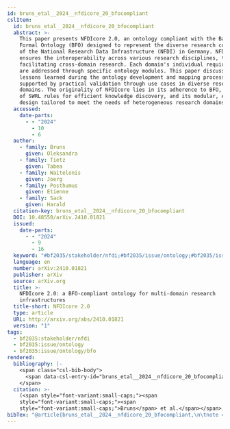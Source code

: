 ```yaml
---
id: bruns_etal__2024__nfdicore_20_bfocompliant
cslItem:
  id: bruns_etal__2024__nfdicore_20_bfocompliant
  abstract: >-
    This paper presents NFDIcore 2.0, an ontology compliant with the Basic
    Formal Ontology (BFO) designed to represent the diverse research communities
    of the National Research Data Infrastructure (NFDI) in Germany. NFDIcore
    ensures the interoperability across various research disciplines, thereby
    facilitating cross-domain research. Each domain's individual requirements
    are addressed through specific ontology modules. This paper discusses
    lessons learned during the ontology development and mapping process,
    supported by practical validation through use cases in diverse research
    domains. The originality of NFDIcore lies in its adherence to BFO, the use
    of SWRL rules for efficient knowledge discovery, and its modular, extensible
    design tailored to meet the needs of heterogeneous research domains.
  accessed:
    date-parts:
      - - "2024"
        - 10
        - 6
  author:
    - family: Bruns
      given: Oleksandra
    - family: Tietz
      given: Tabea
    - family: Waitelonis
      given: Joerg
    - family: Posthumus
      given: Etienne
    - family: Sack
      given: Harald
  citation-key: bruns_etal__2024__nfdicore_20_bfocompliant
  DOI: 10.48550/arXiv.2410.01821
  issued:
    date-parts:
      - - "2024"
        - 9
        - 16
  keyword: "#bf2035/stakeholder/nfdi;#bf2035/issue/ontology;#bf2035/issue/ontology/bfo"
  language: en
  number: arXiv:2410.01821
  publisher: arXiv
  source: arXiv.org
  title: >-
    NFDIcore 2.0: a BFO-compliant ontology for multi-domain research
    infrastructures
  title-short: NFDIcore 2.0
  type: article
  URL: http://arxiv.org/abs/2410.01821
  version: "1"
tags:
  - bf2035:stakeholder/nfdi
  - bf2035:issue/ontology
  - bf2035:issue/ontology/bfo
rendered:
  bibliography: |-
    <span class="csl-bib-body">
      <span data-csl-entry-id="bruns_etal__2024__nfdicore_20_bfocompliant" class="csl-entry"><span class='author-bib'>Bruns, Tietz, T., Waitelonis, J., Posthumus, E., &#38; Sack, H.</span>. <span class='date-bib'>(2024)</span>. <span class='title'><i><b><span style="font-style:normal;">NFDIcore 2.0: a BFO-compliant ontology for multi-domain research infrastructures</span></b></i></span> (arXiv:2410.01821; Version 1). arXiv. <span class='URL'><a href='https://doi.org/10.48550/arXiv.2410.01821'>LINK</a></span></span>
    </span>
  citation: >-
    (<span style="font-variant:small-caps;"><span
    style="font-variant:small-caps;"><span
    style="font-variant:small-caps;">Bruns</span> et al.</span></span>, 2024)
bibTex: "@article{bruns_etal__2024__nfdicore_20_bfocompliant,\n\tnote = {[Online; accessed 2024-10-06]},\n\tauthor = {Bruns, Oleksandra and Tietz, Tabea and Waitelonis, Joerg and Posthumus, Etienne and Sack, Harald},\n\tdoi = {10.48550/arXiv.2410.01821},\n\tyear = {2024},\n\tmonth = {sep 16},\n\tpublisher = {arXiv},\n\ttitle = {NFDIcore 2.0: a {BFO}-compliant ontology for multi-domain research infrastructures},\n\turl = {http://arxiv.org/abs/2410.01821},\n}\n\n"
---
```


